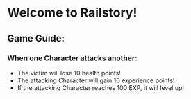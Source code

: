 # Welcome to Railstory!

## Game Guide:

### When one Character attacks another:
* The victim will lose 10 health points!
* The attacking Character will gain 10 experience points!
* If the attacking Character reaches 100 EXP, it will level up!
